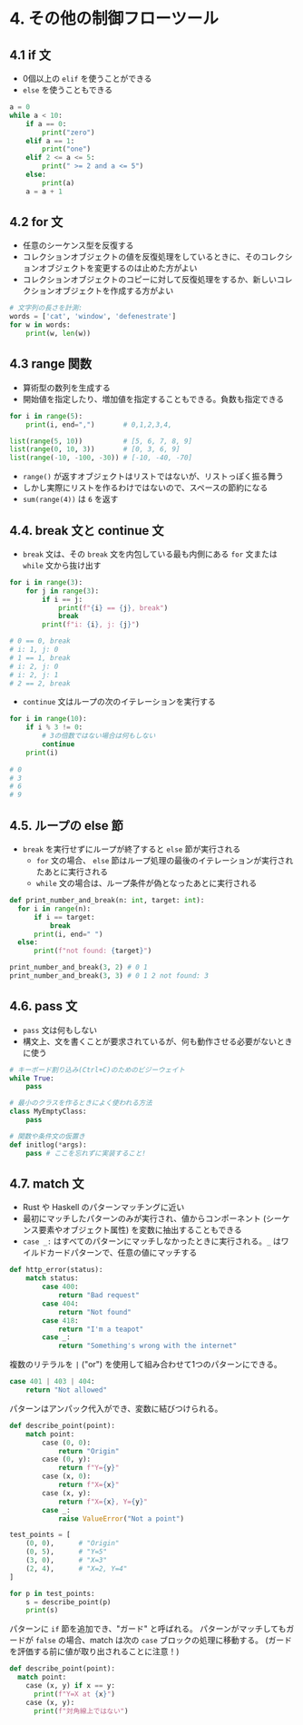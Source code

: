 # 4. その他の制御フローツール

## 4.1 if 文

- 0個以上の `elif` を使うことができる
- `else` を使うこともできる

```python
a = 0
while a < 10:
    if a == 0:
        print("zero")
    elif a == 1:
        print("one")
    elif 2 <= a <= 5:
        print(" >= 2 and a <= 5")
    else:
        print(a)
    a = a + 1
```

## 4.2 for 文

- 任意のシーケンス型を反復する
- コレクションオブジェクトの値を反復処理をしているときに、そのコレクションオブジェクトを変更するのは止めた方がよい
- コレクションオブジェクトのコピーに対して反復処理をするか、新しいコレクションオブジェクトを作成する方がよい

```python
# 文字列の長さを計測:
words = ['cat', 'window', 'defenestrate']
for w in words:
    print(w, len(w))
```

## 4.3 range 関数

- 算術型の数列を生成する
- 開始値を指定したり、増加値を指定することもできる。負数も指定できる

```python
for i in range(5):
    print(i, end=",")       # 0,1,2,3,4,

list(range(5, 10))          # [5, 6, 7, 8, 9]
list(range(0, 10, 3))       # [0, 3, 6, 9]
list(range(-10, -100, -30)) # [-10, -40, -70]
```

- `range()` が返すオブジェクトはリストではないが、リストっぽく振る舞う
- しかし実際にリストを作るわけではないので、スペースの節約になる
- `sum(range(4))` は `6` を返す

## 4.4. break 文と continue 文

- `break` 文は、その `break` 文を内包している最も内側にある `for` 文または `while` 文から抜け出す

```python
for i in range(3):
    for j in range(3):
        if i == j:
            print(f"{i} == {j}, break")
            break
        print(f"i: {i}, j: {j}")

# 0 == 0, break
# i: 1, j: 0
# 1 == 1, break
# i: 2, j: 0
# i: 2, j: 1
# 2 == 2, break
```

- `continue` 文はループの次のイテレーションを実行する

```python
for i in range(10):
    if i % 3 != 0:
        # 3の倍数ではない場合は何もしない
        continue
    print(i)
    
# 0
# 3
# 6
# 9
```

## 4.5. ループの else 節

- `break` を実行せずにループが終了すると `else` 節が実行される
    - `for` 文の場合、 `else` 節はループ処理の最後のイテレーションが実行されたあとに実行される 
    - `while` 文の場合は、ループ条件が偽となったあとに実行される

```python
def print_number_and_break(n: int, target: int):
  for i in range(n):
      if i == target:
          break
      print(i, end=" ")
  else:
      print(f"not found: {target}")

print_number_and_break(3, 2) # 0 1
print_number_and_break(3, 3) # 0 1 2 not found: 3
```

## 4.6. pass 文

- `pass` 文は何もしない
- 構文上、文を書くことが要求されているが、何も動作させる必要がないときに使う

```python
# キーボード割り込み(Ctrl+C)のためのビジーウェイト
while True:
    pass
```
 
```python
# 最小のクラスを作るときによく使われる方法
class MyEmptyClass:
    pass
```

```python
# 関数や条件文の仮置き
def initlog(*args):
    pass # ここを忘れずに実装すること!
```

## 4.7. match 文

- Rust や Haskell のパターンマッチングに近い
- 最初にマッチしたパターンのみが実行され、値からコンポーネント (シーケンス要素やオブジェクト属性) を変数に抽出することもできる
- `case _:` はすべてのパターンにマッチしなかったときに実行される。`_` はワイルドカードパターンで、任意の値にマッチする

```python
def http_error(status):
    match status:
        case 400:
            return "Bad request"
        case 404:
            return "Not found"
        case 418:
            return "I'm a teapot"
        case _:
            return "Something's wrong with the internet"
```

複数のリテラルを `|` ("or") を使用して組み合わせて1つのパターンにできる。

```python
case 401 | 403 | 404:
    return "Not allowed"
```

パターンはアンパック代入ができ、変数に結びつけられる。

```python
def describe_point(point):
    match point:
        case (0, 0):
            return "Origin"
        case (0, y):
            return f"Y={y}"
        case (x, 0):
            return f"X={x}"
        case (x, y):
            return f"X={x}, Y={y}"
        case _:
            raise ValueError("Not a point")

test_points = [
    (0, 0),      # "Origin"
    (0, 5),      # "Y=5"
    (3, 0),      # "X=3"
    (2, 4),      # "X=2, Y=4"
]

for p in test_points:
    s = describe_point(p)
    print(s)
```

パターンに `if` 節を追加でき、"ガード" と呼ばれる。
パターンがマッチしてもガードが `false` の場合、match は次の `case` ブロックの処理に移動する。
(ガードを評価する前に値が取り出されることに注意！)

```python
def describe_point(point):
  match point:
    case (x, y) if x == y:
      print(f"Y=X at {x}")
    case (x, y):
      print(f"対角線上ではない")
```
